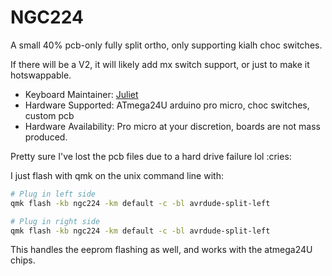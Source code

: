 # NGC224

A small 40% pcb-only fully split ortho, only supporting kialh choc switches.

If there will be a V2, it will likely add mx switch support, or just to make it hotswappable.

* Keyboard Maintainer: [Juliet](https://github.com/NJCsih)
* Hardware Supported: ATmega24U arduino pro micro, choc switches, custom pcb
* Hardware Availability: Pro micro at your discretion, boards are not mass produced.

Pretty sure I've lost the pcb files due to a hard drive failure lol \:cries\:

I just flash with qmk on the unix command line with:

```bash
# Plug in left side
qmk flash -kb ngc224 -km default -c -bl avrdude-split-left

# Plug in right side
qmk flash -kb ngc224 -km default -c -bl avrdude-split-left
```

This handles the eeprom flashing as well, and works with the atmega24U chips.


